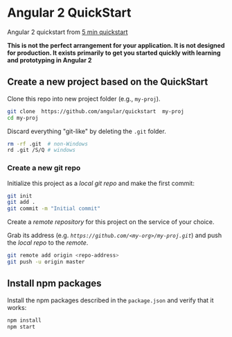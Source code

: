 # Angular 2 QuickStart

Angular 2 quickstart from [5 min quickstart](https://angular.io/docs/ts/latest/quickstart.html)

**This is not the perfect arrangement for your application. It is not designed for production.
It exists primarily to get you started quickly with learning and prototyping in Angular 2**

## Create a new project based on the QuickStart

Clone this repo into new project folder (e.g., `my-proj`).
```bash
git clone  https://github.com/angular/quickstart  my-proj
cd my-proj
```

Discard everything "git-like" by deleting the `.git` folder.
```bash
rm -rf .git  # non-Windows
rd .git /S/Q # windows
```

### Create a new git repo

Initialize this project as a *local git repo* and make the first commit:
```bash
git init
git add .
git commit -m "Initial commit"
```

Create a *remote repository* for this project on the service of your choice.

Grab its address (e.g. *`https://github.com/<my-org>/my-proj.git`*) and push the *local repo* to the *remote*.
```bash
git remote add origin <repo-address>
git push -u origin master
```
## Install npm packages

Install the npm packages described in the `package.json` and verify that it works:

```bash
npm install
npm start
```